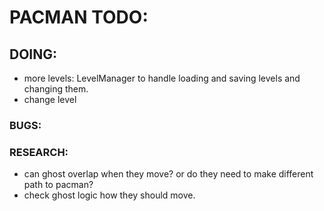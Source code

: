﻿# PACMAN TODO:



## DOING:

- more levels: LevelManager to handle loading and saving levels and changing them.
- change level



### BUGS:


### RESEARCH:

- can ghost overlap when they move?  or do  they need to make different path to pacman?
- check ghost logic how they should move.